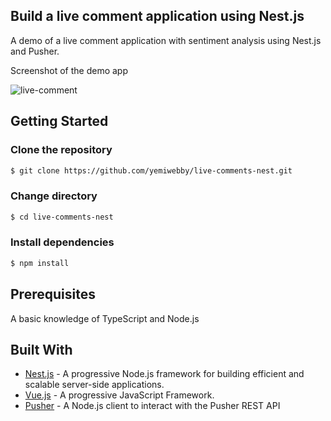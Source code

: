 ## Build a live comment application using Nest.js

A demo of a live comment application with sentiment analysis using Nest.js and Pusher.

Screenshot of the demo app

![live-comment](https://user-images.githubusercontent.com/19610753/39490894-4c09b112-4d82-11e8-9cbb-a2b9186aaa11.gif)


## Getting Started


### Clone the repository
```bash
$ git clone https://github.com/yemiwebby/live-comments-nest.git
```


### Change directory
```bash
$ cd live-comments-nest
```

### Install dependencies
```bash
$ npm install
```


## Prerequisites
A basic knowledge of TypeScript and Node.js

## Built With

* [Nest.js](https://nestjs.com/) - A progressive Node.js framework for building efficient and scalable server-side applications.
* [Vue.js](https://vuejs.org/) - A progressive JavaScript Framework.
* [Pusher](https://pusher.com/) - A Node.js client to interact with the Pusher REST API